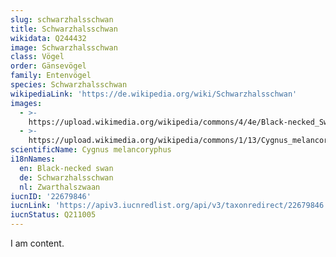 ```yaml
---
slug: schwarzhalsschwan
title: Schwarzhalsschwan
wikidata: Q244432
image: Schwarzhalsschwan
class: Vögel
order: Gänsevögel
family: Entenvögel
species: Schwarzhalsschwan
wikipediaLink: 'https://de.wikipedia.org/wiki/Schwarzhalsschwan'
images:
  - >-
    https://upload.wikimedia.org/wikipedia/commons/4/4e/Black-necked_Swan_Cygnus_melancoryphus_Swimming_1965px.jpg
  - >-
    https://upload.wikimedia.org/wikipedia/commons/1/13/Cygnus_melancorypha01.jpg
scientificName: Cygnus melancoryphus
i18nNames:
  en: Black-necked swan
  de: Schwarzhalsschwan
  nl: Zwarthalszwaan
iucnID: '22679846'
iucnLink: 'https://apiv3.iucnredlist.org/api/v3/taxonredirect/22679846'
iucnStatus: Q211005
---
```


I am content.
